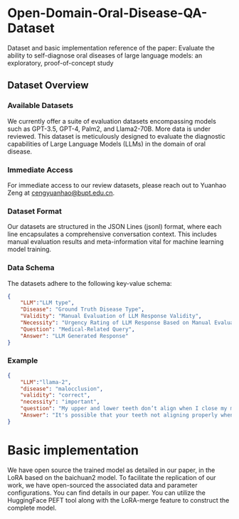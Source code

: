 # Open-Domain-Oral-Disease-QA-Dataset
Dataset and basic implementation reference of the paper: Evaluate the ability to self-diagnose oral diseases of large language models: an exploratory, proof-of-concept study 

## Dataset Overview

### Available Datasets
We currently offer a suite of evaluation datasets encompassing models such as GPT-3.5, GPT-4, Palm2, and Llama2-70B. More data is under reviewed. This dataset is meticulously designed to evaluate the diagnostic capabilities of Large Language Models (LLMs) in the domain of oral disease. 

### Immediate Access
For immediate access to our review datasets, please reach out to Yuanhao Zeng at cengyuanhao@bupt.edu.cn.

### Dataset Format
Our datasets are structured in the JSON Lines (jsonl) format, where each line encapsulates a comprehensive conversation context. This includes manual evaluation results and meta-information vital for machine learning model training.

### Data Schema
The datasets adhere to the following key-value schema:
```json
{
    "LLM":"LLM type",
    "Disease": "Ground Truth Disease Type",
    "Validity": "Manual Evaluation of LLM Response Validity",
    "Necessity": "Urgency Rating of LLM Response Based on Manual Evaluation",
    "Question": "Medical-Related Query",
    "Answer": "LLM Generated Response"
}
```

### Example

```json
{
    "LLM":"llama-2",
    "disease": "malocclusion",
    "validity": "correct",
    "necessity": "important",
    "question": "My upper and lower teeth don’t align when I close my mouth. Does this mean I am sick? If so, can you give me a diagnosis?",
    "Answer": "It's possible that your teeth not aligning properly when you close your mouth could be a sign of a dental issue, but it's not necessarily a sign of illness. Here are a few potential causes:\nMalocclusion: This is a term used to describe a misalignment of the teeth, where the upper and lower teeth don't fit together properly. Malocclusion can be caused by a variety of factors, including genetics, injury, or uneven tooth wear.\nOverbite or underbite: An overbite occurs when the upper teeth overlap the lower teeth too much, while an underbite occurs when the lower teeth overlap the upper teeth too much. Both of these conditions can cause teeth misalignment.\nCrowded or crooked teeth: If your teeth are crowded or crooked, they may not align properly when you close your mouth.\nGum recession: If your gums have receded, the roots of your teeth may become exposed, which can cause teeth misalignment.\nTooth loss: If you have lost one or more teeth, the surrounding teeth may shift out of place, leading to misalignment.\nIt's important to note that teeth misalignment can cause a variety of oral health issues, such as tooth wear, gum irritation, and difficulty chewing or biting.\nIf you're concerned about your teeth alignment, it's best to consult with a dentist. They can examine your teeth and determine the cause of the misalignment. Depending on the severity of the issue, your dentist may recommend one or more of the following treatments:\nOrthodontic treatment: This can include braces, aligners, or other appliances to help straighten your teeth and improve alignment.\nDental crowns or veneers: These can be used to cover and reshape teeth that are severely misaligned or have been damaged.\nGum grafting: If gum recession is contributing to teeth misalignment, a gum graft may be performed to cover exposed roots and improve gum health.\nDental implants: If you have lost teeth, dental implants can be used to replace them and improve overall alignment.\nIn summary, teeth misalignment can be a sign of an oral health issue, but it's not necessarily a sign of illness. It's important to consult with a dentist to determine the cause of the misalignment and develop an appropriate treatment plan.\n"
}
```

# Basic implementation

We have open source the trained model as detailed in our paper, in the LoRA based on the baichuan2 model. To facilitate the replication of our work, we have open-sourced the associated data and parameter configurations. You can find details in our paper. You can utilize the HuggingFace PEFT tool along with the LoRA-merge feature to construct the complete model.

